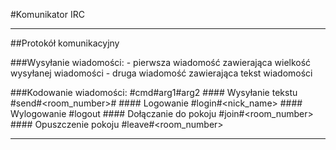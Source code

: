 #Komunikator IRC

---

##Protokół komunikacyjny

###Wysyłanie wiadomości:
    - pierwsza wiadomość zawierająca wielkość wysyłanej wiadomości
    - druga wiadomość zawierająca tekst wiadomości
    
###Kodowanie wiadomości: #cmd#arg1#arg2
    #### Wysyłanie tekstu
        #send#<room_number>#<text>
    #### Logowanie
        #login#<nick_name>
    #### Wylogowanie
        #logout
    #### Dołączanie do pokoju
        #join#<room_number>
    #### Opuszczenie pokoju
        #leave#<room_number>

---
    
